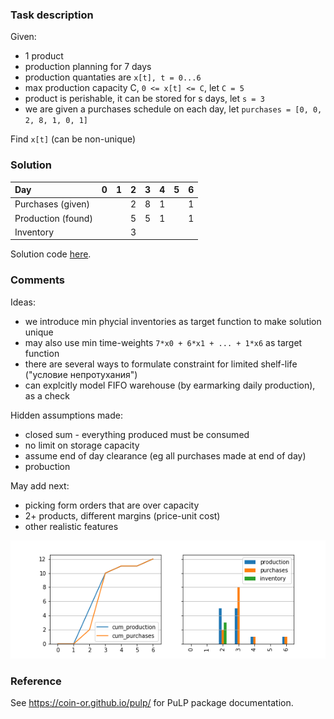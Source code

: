 ### Task description

Given:

- 1 product
- production planning for 7 days
- production quantaties are `x[t], t = 0...6`
- max production capacity C, `0 <= x[t] <= C`, let `C = 5`
- product is perishable, it can be stored for s days, let `s = 3`
- we are given a purchases schedule on each day, let `purchases = [0, 0, 2, 8, 1, 0, 1]`

Find `x[t]` (can be non-unique)

### Solution

| Day                |   0 |   1 |   2 |   3 |   4 |   5 |   6 |
|:-------------------|----:|----:|----:|----:|----:|----:|----:|
| Purchases (given)  |     |     |   2 |   8 |   1 |     |   1 |
| Production (found) |     |     |   5 |   5 |   1 |     |   1 |
| Inventory    |     |     |   3 |     |     |     |     |

Solution code [here](simple_demo.py).

### Comments

Ideas:

- we introduce min phycial inventories as target function to make solution unique
- may also use min time-weights `7*x0 + 6*x1 + ... + 1*x6` as target function 
- there are several ways to formulate constraint for limited shelf-life ("условие непротухания")
- can explcitly model FIFO warehouse (by earmarking daily production), as a check

Hidden assumptions made:

- closed sum - everything produced must be consumed
- no limit on storage capacity
- assume end of day clearance (eg all purchases made at end of day)
- probuction

May add next:

- picking form orders that are over capacity
- 2+ products, different margins (price-unit cost)
- other realistic features

![](lp.png)

### Reference

See <https://coin-or.github.io/pulp/> for PuLP package documentation.
